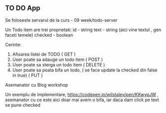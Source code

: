 ## TO DO App

Se foloseste servarul de la curs - 09 week/todo-server

Un Todo item are trei proprietati:
id - string
text - string (aici vine textul , gen faceti temele)
checked - boolean

Cerinte:

1. Afisarea listei de TODO ( GET )
2. User poate sa adauge un todo item ( POST )
3. User poate sa sterga un todo item ( DELETE )
4. User poate sa poata bifa un todo, ( se face update la checked din false in true) ( PUT )

Asemanator cu Blog workshop

Un exemplu de implementare, https://codepen.io/wilstaley/pen/KKwypJW , asemanator cu ce este aici doar mai avem o bifa, iar daca dam click pe text se pune checked
